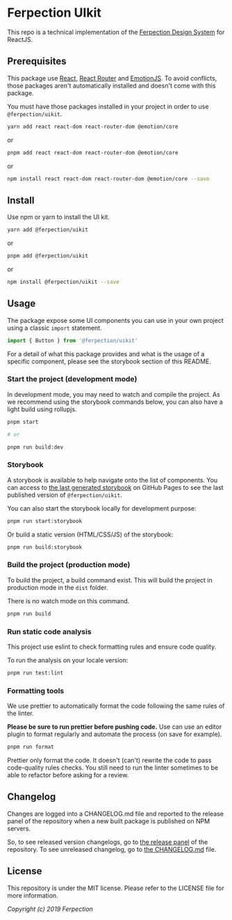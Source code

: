 # Ferpection UIkit

This repo is a technical implementation of the [Ferpection Design System](https://ferpection.slab.com/topics/design-system-v48ngrzz/posts) for ReactJS.

## Prerequisites

This package use [React](https://reactjs.org), [React Router](https://reacttraining.com/react-router/web/) and [EmotionJS](https://emotion.sh/).
To avoid conflicts, those packages aren't automatically installed and doesn't come with this package.

You must have those packages installed in your project in order to use `@ferpection/uikit`.

```sh
yarn add react react-dom react-router-dom @emotion/core
```

or

```sh
pnpm add react react-dom react-router-dom @emotion/core
```

or

```sh
npm install react react-dom react-router-dom @emotion/core --save
```

## Install

Use npm or yarn to install the UI kit.

```sh
yarn add @ferpection/uikit
```

or

```sh
pnpm add @ferpection/uikit
```

or

```sh
npm install @ferpection/uikit --save
```

## Usage

The package expose some UI components you can use in your own project using a classic `import` statement.

```js
import { Button } from '@ferpection/uikit'
```

For a detail of what this package provides and what is the usage of a specific component, please see the storybook section of this README.

### Start the project (development mode)

In development mode, you may need to watch and compile the project. As we recommend using the storybook commands below, you can also have a light build using rollupjs.

```sh
pnpm start

# or

pnpm run build:dev
```

### Storybook

A storybook is available to help navigate onto the list of components. You can access to [the last generated storybook](https://ferpection.github.io/uikit/) on GitHub Pages to see the last published version of `@ferpection/uikit`.

You can also start the storybook locally for development purpose:

```sh
pnpm run start:storybook
```

Or build a static version (HTML/CSS/JS) of the storybook:

```sh
pnpm run build:storybook
```

### Build the project (production mode)

To build the project, a build command exist. This will build the project in production mode in the `dist` folder.

There is no watch mode on this command.

```sh
pnpm run build
```

### Run static code analysis

This project use eslint to check formatting rules and ensure code quality.

To run the analysis on your locale version:

```sh
pnpm run test:lint
```

### Formatting tools

We use prettier to automatically format the code following the same rules of the linter.

**Please be sure to run prettier before pushing code.**
Use can use an editor plugin to format regularly and automate the process (on save for example).

```sh
pnpm run format
```

Prettier only format the code. It doesn't (can't) rewrite the code to pass code-quality rules checks.
You still need to run the linter sometimes to be able to refactor before asking for a review.

## Changelog

Changes are logged into a CHANGELOG.md file and reported to the release panel of the repository when a new built package is published on NPM servers.

So, to see released version changelogs, go to [the release panel](https://github.com/ferpection/uikit/releases) of the repository. To see unreleased changelog, go to [the CHANGELOG.md](https://github.com/ferpection/uikit/blob/master/CHANGELOG.md) file.

## License

This repository is under the MIT license. Please refer to the LICENSE file for more information.

_Copyright (c) 2019 Ferpection_
